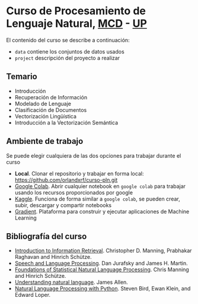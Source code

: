 # Curso de Procesamiento de Lenguaje Natural, [MCD](https://posgrados-panamericana.up.edu.mx/cdmx/ingenieria/maestria-en-ciencia-de-datos-mcd) - [UP](https://www.up.edu.mx/campus-cdmx/)

El contenido del curso se describe a continuación:

* `data` contiene los conjuntos de datos usados
* `project` descripción del proyecto a realizar

## Temario

* Introducción
* Recuperación de Información
* Modelado de Lenguaje
* Clasificación de Documentos
* Vectorización Lingüística
* Introducción a la Vectorización Semántica

## Ambiente de trabajo

Se puede elegir cualquiera de las dos opciones para trabajar durante el curso

* **Local**. Clonar el repositorio y trabajar en forma local: https://github.com/orlandxrf/curso-pln.git
* [Google Colab](https://colab.research.google.com). Abrir cualquier notebook en `google colab` para trabajar usando los recursos proporcionados por google
* [Kaggle](https://www.kaggle.com/). Funciona de forma similar a `google colab`, se pueden crear, subir, descargar y compartir notebooks
* [Gradient](https://gradient.run/). Plataforma para construir y ejecutar aplicaciones de Machine Learning

## Bibliografía del curso

* [Introduction to Information Retrieval](https://nlp.stanford.edu/IR-book/information-retrieval-book.html). Christopher D. Manning, Prabhakar Raghavan and Hinrich Schütze.
* [Speech and Language Processing](https://web.stanford.edu/~jurafsky/slp3/). Dan Jurafsky and James H. Martin.
* [Foundations of Statistical Natural Language Processing](https://nlp.stanford.edu/fsnlp/). Chris Manning and Hinrich Schütze.
* [Understanding natural language](https://www.sciencedirect.com/science/article/pii/0004370289900386). James Allen.
* [Natural Language Processing with Python](https://www.nltk.org/book/). Steven Bird, Ewan Klein, and Edward Loper.


